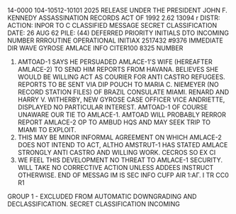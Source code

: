 14-0000
104-10512-10101 2025 RELEASE UNDER THE PRESIDENT JOHN F. KENNEDY ASSASSINATION RECORDS ACT OF 1992
2.62 13094
r
DISTR:
ACTION:
INPOR
TO
C
CLASSIFIED MESSAGE
SECRET
CLASSIFICATION
DATE: 26 AUG 62
PILE:
(44)
DEFERRED PRIORITY INITIALS DTO INCOMING NUMBER
RRROUTINE OPERATIONAL INITIAX 2517432 #9376
IMMEDIATE
DIR WAVE
GYROSE AMLACE
INFO
CITER100 8325
NUMBER
1. AMTOAD-1 SAYS HE PERSUADED AMLACE-1'S WIFE (HEREAFTER AMLACE-2)
TO SEND HIM REPORTS FROM HAVANA. BELIEVES SHE WOULD BE WILLING ACT AS
COURIER FOR ANTI CASTRO REFUGEES. REPORTS TO BE SENT VIA DIP POUCH
TO MARIA C. NIEMEYER (NO RECORD STATION FILES) OF BRAZIL CONSULATE
MIAMI. RENARD AND HARRY V. WITHERBY, NEW GYROSE CASE OFFICER VICE
ANDRIETTE, DISPLAYED NO PARTICULAR INTEREST. AMTOAD-1 OF COURSE UNAWARE
OUR TIE TO AMLACE-1. AMTOAD WILL PROBABLY RERROR REPORT AMLACE-2
OP TO AMBUD HQS AND MAY SEEK TRIP TO MIAMI TO EXPLOIT.
2. THIS MAY BE MINOR INFORMAL AGREEMENT ON WHICH AMLACE-2
DOES NOT INTEND TO ACT, ALTHO AMSTRUT-1 HAS STATED AMLACE
STRONGLY ANTI CASTRO AND WILLING WORK.
CECROS
SO
EX
CI
3. WE FEEL THIS DEVELOPMENT NO THREAT TO AMLACE-1 SECURITY.
WILL TAKE NO CORRECTIVE ACTION UNLESS ADDEES INSTRUCT OTHERWISE.
END OF MESSAG
IM
IS
SEC
INFO
CUFP
AIR
1:ΑΓ. Ι
TR
CC0
R1

GROUP 1 - EXCLUDED FROM AUTOMATIC DOWNGRADING AND DECLASSIFICATION.
SECRET
CLASSIFICATION
INCOMING
